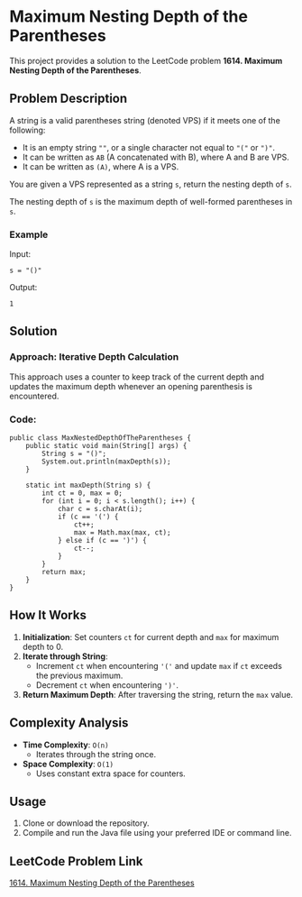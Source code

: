 
# Maximum Nesting Depth of the Parentheses

This project provides a solution to the LeetCode problem **1614. Maximum Nesting Depth of the Parentheses**.

## Problem Description

A string is a valid parentheses string (denoted VPS) if it meets one of the following:
- It is an empty string `""`, or a single character not equal to `"("` or `")"`.
- It can be written as `AB` (A concatenated with B), where A and B are VPS.
- It can be written as `(A)`, where A is a VPS.

You are given a VPS represented as a string `s`, return the nesting depth of `s`.

The nesting depth of `s` is the maximum depth of well-formed parentheses in `s`.

### Example

Input:
```
s = "()"
```

Output:
```
1
```

## Solution

### Approach: Iterative Depth Calculation

This approach uses a counter to keep track of the current depth and updates the maximum depth whenever an opening parenthesis is encountered.

### Code:
```java[]
public class MaxNestedDepthOfTheParentheses {
    public static void main(String[] args) {
        String s = "()";
        System.out.println(maxDepth(s));
    }

    static int maxDepth(String s) {
        int ct = 0, max = 0;
        for (int i = 0; i < s.length(); i++) {
            char c = s.charAt(i);
            if (c == '(') {
                ct++;
                max = Math.max(max, ct);
            } else if (c == ')') {
                ct--;
            }
        }
        return max;
    }
}
```

## How It Works

1. **Initialization**: Set counters `ct` for current depth and `max` for maximum depth to 0.
2. **Iterate through String**:
    - Increment `ct` when encountering `'('` and update `max` if `ct` exceeds the previous maximum.
    - Decrement `ct` when encountering `')'`.
3. **Return Maximum Depth**: After traversing the string, return the `max` value.

## Complexity Analysis

- **Time Complexity**: `O(n)`
    - Iterates through the string once.
- **Space Complexity**: `O(1)`
    - Uses constant extra space for counters.

## Usage

1. Clone or download the repository.
2. Compile and run the Java file using your preferred IDE or command line.

## LeetCode Problem Link

[1614. Maximum Nesting Depth of the Parentheses](https://leetcode.com/problems/maximum-nesting-depth-of-the-parentheses/description/)
